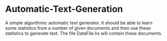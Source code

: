 # Automatic-Text-Generation
A simple algorithmic automatic text generator. It should be able to learn
some statistics from a number of given documents and then use these statistics to generate text. The file DataFile.hs will contain these documents. 
